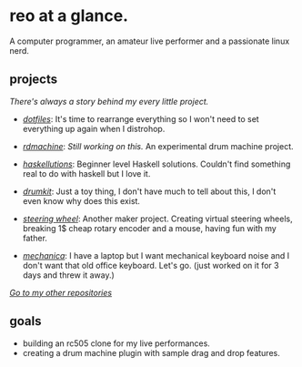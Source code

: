 <h1>reo at a glance.</h1>

A computer programmer, an amateur live performer and a passionate linux nerd.

<h2>projects</h2>

_There's always a story behind my every little project._

- [_dotfiles_](https://github.com/ramazanemreosmanoglu/dotfiles): It's time to rearrange everything so I won't need to set everything up again when I distrohop.

- [_rdmachine_](https://github.com/ramazanemreosmanoglu/rdmachine): _Still working on this._ An experimental drum machine project.

- [_haskellutions_](https://github.com/ramazanemreosmanoglu/haskellutions): Beginner level Haskell solutions. Couldn't find something real to do with haskell but I love it.

- [_drumkit_](https://github.com/ramazanemreosmanoglu/drumkit): Just a toy thing, I don't have much to tell about this, I don't even know why does this exist.

- [_steering wheel_](https://github.com/ramazanemreosmanoglu/steering-wheel): Another maker project. Creating virtual steering wheels, breaking 1$ cheap rotary encoder and a mouse, having fun with my father.

- [_mechanica_](https://github.com/ramazanemreosmanoglu/mechanica): I have a laptop but I want mechanical keyboard noise and I don't want that old office keyboard. Let's go. (just worked on it for 3 days and threw it away.)

[_Go to my other repositories_](https://github.com/ramazanemreosmanoglu?tab=repositories)

<h2>goals</h2>

- building an rc505 clone for my live performances.
- creating a drum machine plugin with sample drag and drop features.
